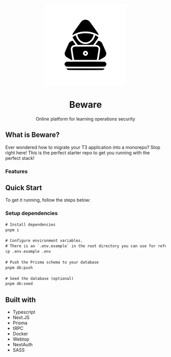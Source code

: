 <p align="center">
  <img width=256px src="./assets/hacker.svg" />
  <h1 align="center">Beware</h1>
  <p align="center">Online platform for learning operations security</p>
</p>

## What is Beware?

Ever wondered how to migrate your T3 application into a monorepo? Stop right here! This is the perfect starter repo to get you running with the perfect stack!

### Features

## Quick Start

To get it running, follow the steps below:

### Setup dependencies

```diff
# Install dependencies
pnpm i

# Configure environment variables.
# There is an `.env.example` in the root directory you can use for reference
cp .env.example .env

# Push the Prisma schema to your database
pnpm db:push

# Seed the database (optional)
pnpm db:seed
```

## Built with

-   Typescript
-   Next.JS
-   Prisma
-   tRPC
-   Docker
-   Webtop
-   NextAuth
-   SASS
